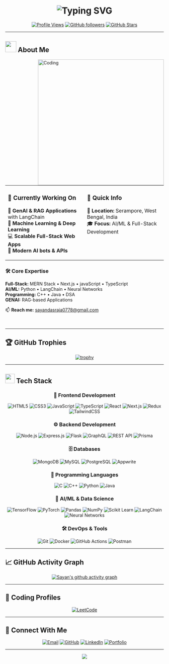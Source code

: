 <div align="center">

# <img src="https://readme-typing-svg.herokuapp.com?font=Fira+Code&size=35&duration=2800&pause=2000&color=A9FEF7&center=true&vCenter=true&width=940&lines=Hey+There+%F0%9F%91%8B+I'm+Sayan+Das;MERN+Stack+Developer+%F0%9F%9A%80;Next.js+Specialist+%E2%9A%A1;Machine+Learning+Engineer+%F0%9F%A4%96;GenAI+%26+RAG+Enthusiast+%F0%9F%A7%A0" alt="Typing SVG" />


[![Profile Views](https://komarev.com/ghpvc/?username=sayandas07&label=Profile%20views&color=blueviolet&style=for-the-badge)](https://github.com/sayandas07)
[![GitHub followers](https://img.shields.io/github/followers/sayandas07?style=for-the-badge&color=blue)](https://github.com/sayandas07)
[![GitHub Stars](https://img.shields.io/github/stars/sayandas07?style=for-the-badge&color=yellow)](https://github.com/sayandas07)

</div>

---

## <img src="https://media.giphy.com/media/iY8CRBdQXODJSCERIr/giphy.gif" width="35"> About Me

<img align="right" alt="Coding" width="400" src="https://user-images.githubusercontent.com/74038190/229223263-cf2e4b07-2615-4f87-9c38-e37600f8381a.gif">

<table>
<tr><td valign="top" width="50%">

### 🎯 Currently Working On
🔭 **GenAI & RAG Applications** with LangChain  
🧠 **Machine Learning & Deep Learning**  
💻 **Scalable Full-Stack Web Apps**  
🚀 **Modern AI bots & APIs**

</td><td valign="top" width="50%">

### 💼 Quick Info
📍 **Location:** Serampore, West Bengal, India  
🎓 **Focus:** AI/ML & Full-Stack Development  

</td></tr>
</table>

### 🛠️ Core Expertise
**Full-Stack:** MERN Stack • Next.js • javaScript  • TypeScript  
**AI/ML:** Python • LangChain • Neural Networks  
**Programming:** C++ • Java • DSA  
**GENAI:** RAG-based Applications

📫 **Reach me:** sayandasraja0778@gmail.com

<br clear="both">

---

## 🏆 GitHub Trophies

<div align="center">
  
[![trophy](https://github-profile-trophy.vercel.app/?username=sayandas07&theme=algolia&no-frame=true&no-bg=false&margin-w=4&column=7)](https://github.com/ryo-ma/github-profile-trophy)

</div>

---

## <img src="https://media2.giphy.com/media/QssGEmpkyEOhBCb7e1/giphy.gif?cid=ecf05e47a0n3gi1bfqntqmob8g9aid1oyj2wr3ds3mg700bl&rid=giphy.gif" width="30"> Tech Stack

<div align="center">

### 🎨 Frontend Development
![HTML5](https://img.shields.io/badge/HTML5-E34F26?style=for-the-badge&logo=html5&logoColor=white)
![CSS3](https://img.shields.io/badge/CSS3-1572B6?style=for-the-badge&logo=css3&logoColor=white)
![JavaScript](https://img.shields.io/badge/JavaScript-F7DF1E?style=for-the-badge&logo=javascript&logoColor=black)
![TypeScript](https://img.shields.io/badge/TypeScript-007ACC?style=for-the-badge&logo=typescript&logoColor=white)
![React](https://img.shields.io/badge/React-20232A?style=for-the-badge&logo=react&logoColor=61DAFB)
![Next.js](https://img.shields.io/badge/Next.js-000000?style=for-the-badge&logo=next.js&logoColor=white)
![Redux](https://img.shields.io/badge/Redux-593D88?style=for-the-badge&logo=redux&logoColor=white)
![TailwindCSS](https://img.shields.io/badge/Tailwind_CSS-38B2AC?style=for-the-badge&logo=tailwind-css&logoColor=white)

### ⚙️ Backend Development
![Node.js](https://img.shields.io/badge/Node.js-43853D?style=for-the-badge&logo=node.js&logoColor=white)
![Express.js](https://img.shields.io/badge/Express.js-404D59?style=for-the-badge&logo=express&logoColor=white)
![Flask](https://img.shields.io/badge/Flask-000000?style=for-the-badge&logo=flask&logoColor=white)
![GraphQL](https://img.shields.io/badge/GraphQL-E10098?style=for-the-badge&logo=graphql&logoColor=white)
![REST API](https://img.shields.io/badge/REST_API-009688?style=for-the-badge&logo=fastapi&logoColor=white)
![Prisma](https://img.shields.io/badge/Prisma-2D3748?style=for-the-badge&logo=prisma&logoColor=white)

### 🗄️ Databases
![MongoDB](https://img.shields.io/badge/MongoDB-4EA94B?style=for-the-badge&logo=mongodb&logoColor=white)
![MySQL](https://img.shields.io/badge/MySQL-005C84?style=for-the-badge&logo=mysql&logoColor=white)
![PostgreSQL](https://img.shields.io/badge/PostgreSQL-316192?style=for-the-badge&logo=postgresql&logoColor=white)
![Appwrite](https://img.shields.io/badge/Appwrite-F02E65?style=for-the-badge&logo=appwrite&logoColor=white)

### 🔧 Programming Languages
![C](https://img.shields.io/badge/C-00599C?style=for-the-badge&logo=c&logoColor=white)
![C++](https://img.shields.io/badge/C++-00599C?style=for-the-badge&logo=c%2B%2B&logoColor=white)
![Python](https://img.shields.io/badge/Python-3776AB?style=for-the-badge&logo=python&logoColor=white)
![Java](https://img.shields.io/badge/Java-ED8B00?style=for-the-badge&logo=openjdk&logoColor=white)

### 🤖 AI/ML & Data Science
![TensorFlow](https://img.shields.io/badge/TensorFlow-FF6F00?style=for-the-badge&logo=tensorflow&logoColor=white)
![PyTorch](https://img.shields.io/badge/PyTorch-EE4C2C?style=for-the-badge&logo=pytorch&logoColor=white)
![Pandas](https://img.shields.io/badge/Pandas-150458?style=for-the-badge&logo=pandas&logoColor=white)
![NumPy](https://img.shields.io/badge/NumPy-013243?style=for-the-badge&logo=numpy&logoColor=white)
![Scikit Learn](https://img.shields.io/badge/Scikit_Learn-F7931E?style=for-the-badge&logo=scikit-learn&logoColor=white)
![LangChain](https://img.shields.io/badge/LangChain-121212?style=for-the-badge&logo=chainlink&logoColor=white)
![Neural Networks](https://img.shields.io/badge/Neural_Networks-FF6F00?style=for-the-badge&logo=tensorflow&logoColor=white)

### 🛠️ DevOps & Tools
![Git](https://img.shields.io/badge/Git-F05032?style=for-the-badge&logo=git&logoColor=white)
![Docker](https://img.shields.io/badge/Docker-2496ED?style=for-the-badge&logo=docker&logoColor=white)
![GitHub Actions](https://img.shields.io/badge/GitHub_Actions-2088FF?style=for-the-badge&logo=github-actions&logoColor=white)
![Postman](https://img.shields.io/badge/Postman-FF6C37?style=for-the-badge&logo=postman&logoColor=white)

</div>

---

## 📈 GitHub Activity Graph

<div align="center">

[![Sayan's github activity graph](https://github-readme-activity-graph.vercel.app/graph?username=sayandas07&theme=react-dark&hide_border=true&area=true)](https://github.com/sayandas07)

</div>

---

## 🎯 Coding Profiles

<div align="center">

[![LeetCode](https://img.shields.io/badge/LeetCode-FFA116?style=for-the-badge&logo=leetcode&logoColor=black)](https://leetcode.com/u/Sayan_Das07)
</div>

---

## 🤝 Connect With Me

<div align="center">

[![Email](https://img.shields.io/badge/Email-D14836?style=for-the-badge&logo=gmail&logoColor=white)](mailto:sayandasraja0778@gmail.com)
[![GitHub](https://img.shields.io/badge/GitHub-100000?style=for-the-badge&logo=github&logoColor=white)](https://github.com/sayandas07)
[![LinkedIn](https://img.shields.io/badge/LinkedIn-0077B5?style=for-the-badge&logo=linkedin&logoColor=white)](https://www.linkedin.com/in/sayandas07)
[![Portfolio](https://img.shields.io/badge/Portfolio-000000?style=for-the-badge&logo=About.me&logoColor=white)](https://sayandas-nine.vercel.app/)

</div>

---

<div align="center">


<img src="https://raw.githubusercontent.com/Trilokia/Trilokia/379277808c61ef204768a61bbc5d25bc7798ccf1/bottom_header.svg" />

</div>
